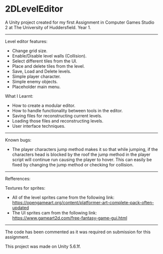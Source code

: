 # 2DLevelEditor

A Unity project created for my first Assignment in Computer Games Studio 2 at The University of Huddersfield. Year 1.

---------------------------------------------

Level editor features:

- Change grid size.
- Enable/Disable level walls (Collision).
- Select different tiles from the UI.
- Place and delete tiles from the level.
- Save, Load and Delete levels.
- Simple player character.
- Simple enemy objects.
- Placeholder main menu.

What I Learnt:

- How to create a modular editor.
- How to handle functionality between tools in the editor.
- Saving files for reconstructing current levels.
- Loading those files and reconstructing levels.
- User interface techniques.

---------------------------------------------

Known bugs:

- The player characters jump method makes it so that while jumping, if the characters head is blocked by the roof the jump method in the player script will continue run causing the player to hover. This can easily be fixed by changing the jump method or checking for collision.

---------------------------------------------

Refferences:

Textures for sprites:

- All of the level sprites came from the following link: https://opengameart.org/content/platformer-art-complete-pack-often-updated
- The UI sprites cam from the following link: https://www.gameart2d.com/free-fantasy-game-gui.html

---------------------------------------------

The code has been commented as it was required on submission for this assignment.

This project was made on Unity 5.6.1f.
